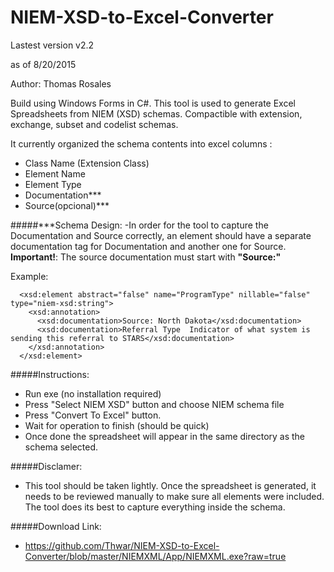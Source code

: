 # NIEM-XSD-to-Excel-Converter

Lastest version v2.2

as of 8/20/2015 

Author: Thomas Rosales

Build using Windows Forms in C#. This tool is used to generate Excel Spreadsheets from NIEM (XSD) schemas. Compactible with extension, exchange, subset and codelist schemas.

It currently organized the schema contents into excel columns :

- Class Name (Extension Class)
- Element Name	
- Element Type
- Documentation***
- Source(opcional)***


#####***Schema Design:
-In order for the tool to capture the Documentation and Source correctly, an element should have a separate documentation tag for Documentation and another one for Source. **Important!**: The source documentation must start with **"Source:"** 

Example:

```
  <xsd:element abstract="false" name="ProgramType" nillable="false" type="niem-xsd:string">
    <xsd:annotation>
      <xsd:documentation>Source: North Dakota</xsd:documentation>
      <xsd:documentation>Referral Type	Indicator of what system is sending this referral to STARS</xsd:documentation>
    </xsd:annotation>
  </xsd:element>
```

#####Instructions:
- Run exe (no installation required)
- Press "Select NIEM XSD" button and choose NIEM schema file 
- Press "Convert To Excel" button.
- Wait for operation to finish (should be quick)
- Once done the spreadsheet will appear in the same directory as the schema selected.


#####Disclamer:
- This tool should be taken lightly. Once the spreadsheet is generated, it needs to be reviewed manually to make sure all elements were included. The tool does its best to capture everything inside the schema. 


#####Download Link:
- https://github.com/Thwar/NIEM-XSD-to-Excel-Converter/blob/master/NIEMXML/App/NIEMXML.exe?raw=true
